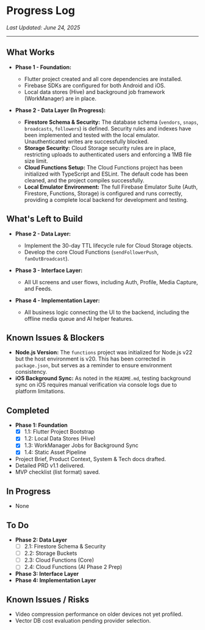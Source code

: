 # Progress Log

*Last Updated: June 24, 2025*

---

## What Works

-   **Phase 1 - Foundation:**
    -   Flutter project created and all core dependencies are installed.
    -   Firebase SDKs are configured for both Android and iOS.
    -   Local data stores (Hive) and background job framework (WorkManager) are in place.

-   **Phase 2 - Data Layer (In Progress):**
    -   **Firestore Schema & Security:** The database schema (`vendors`, `snaps`, `broadcasts`, `followers`) is defined. Security rules and indexes have been implemented and tested with the local emulator. Unauthenticated writes are successfully blocked.
    -   **Storage Security:** Cloud Storage security rules are in place, restricting uploads to authenticated users and enforcing a 1MB file size limit.
    -   **Cloud Functions Setup:** The Cloud Functions project has been initialized with TypeScript and ESLint. The default code has been cleaned, and the project compiles successfully.
    -   **Local Emulator Environment:** The full Firebase Emulator Suite (Auth, Firestore, Functions, Storage) is configured and runs correctly, providing a complete local backend for development and testing.

## What's Left to Build

-   **Phase 2 - Data Layer:**
    -   Implement the 30-day TTL lifecycle rule for Cloud Storage objects.
    -   Develop the core Cloud Functions (`sendFollowerPush`, `fanOutBroadcast`).

-   **Phase 3 - Interface Layer:**
    -   All UI screens and user flows, including Auth, Profile, Media Capture, and Feeds.

-   **Phase 4 - Implementation Layer:**
    -   All business logic connecting the UI to the backend, including the offline media queue and AI helper features.

## Known Issues & Blockers

-   **Node.js Version:** The `functions` project was initialized for Node.js v22 but the host environment is v20. This has been corrected in `package.json`, but serves as a reminder to ensure environment consistency.
-   **iOS Background Sync:** As noted in the `README.md`, testing background sync on iOS requires manual verification via console logs due to platform limitations.

## Completed
- **Phase 1: Foundation**
  - [X] 1.1: Flutter Project Bootstrap
  - [X] 1.2: Local Data Stores (Hive)
  - [X] 1.3: WorkManager Jobs for Background Sync
  - [X] 1.4: Static Asset Pipeline
- Project Brief, Product Context, System & Tech docs drafted.
- Detailed PRD v1.1 delivered.
- MVP checklist (list format) saved.

## In Progress
- None

## To Do
- **Phase 2: Data Layer**
  - [ ] 2.1: Firestore Schema & Security
  - [ ] 2.2: Storage Buckets
  - [ ] 2.3: Cloud Functions (Core)
  - [ ] 2.4: Cloud Functions (AI Phase 2 Prep)
- **Phase 3: Interface Layer**
- **Phase 4: Implementation Layer**

## Known Issues / Risks
- Video compression performance on older devices not yet profiled.
- Vector DB cost evaluation pending provider selection.

